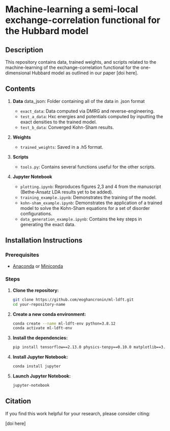 # Machine-learning a semi-local exchange-correlation functional for the Hubbard model

## Description
This repository contains data, trained weights, and scripts related to the machine-learning of the exchange-correlation functional for the one-dimensional Hubbard model as outlined in our paper [doi here].

## Contents

1. **Data**
   data_json: Folder containing all of the data in .json format
   - `exact_data`: Data computed via DMRG and reverse-engineering.
   - `test_a_data`: Hxc energies and potentials computed by inputting the exact densities to the trained model.
   - `test_b_data`: Converged Kohn-Sham results.

3. **Weights**
   - `trained_weights`: Saved in a .h5 format.

4. **Scripts**
   - `tools.py`: Contains several functions useful for the other scripts.

5. **Jupyter Notebook**
   - `plotting.ipynb`: Reproduces figures 2,3 and 4 from the manuscript (Bethe-Ansatz LDA results yet to be added).
   - `training_example.ipynb`: Demonstrates the training of the model.
   - `kohn-sham_example.ipynb`: Demonstrates the application of a trained model to solve the Kohn-Sham equations for a set of disorder configurations.
   - `data_generation_example.ipynb`: Contains the key steps in generating the exact data.
## Installation Instructions

### Prerequisites
- [Anaconda](https://www.anaconda.com/products/distribution) or [Miniconda](https://docs.conda.io/en/latest/miniconda.html)

### Steps

1. **Clone the repository:**
    ```bash
    git clone https://github.com/eoghancronin/ml-ldft.git
    cd your-repository-name
    ```

2. **Create a new conda environment:**
    ```bash
    conda create --name ml-ldft-env python=3.8.12
    conda activate ml-ldft-env
    ```

3. **Install the dependencies:**
    ```bash
    pip install tensorflow==2.13.0 physics-tenpy==0.10.0 matplotlib==3.5.1 scipy==1.10.1
    ```

4. **Install Jupyter Notebook:**
    ```bash
    conda install jupyter
    ```
5. **Launch Jupyter Notebook:**
    ```bash
    jupyter-notebook
    ```

## Citation

If you find this work helpful for your research, please consider citing:

[doi here]
